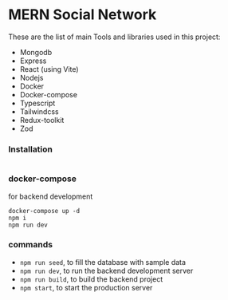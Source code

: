 # MERN Social Network

These are the list of main Tools and libraries used in this project:
* Mongodb
* Express
* React (using Vite)
* Nodejs
* Docker
* Docker-compose
* Typescript
* Tailwindcss
* Redux-toolkit
* Zod

### Installation

```

```

### docker-compose

for backend development

```
docker-compose up -d
npm i
npm run dev
```

### commands

* `npm run seed`, to fill the database with sample data
* `npm run dev`, to run the backend development server
* `npm run build`, to build the backend project
* `npm start`, to start the production server